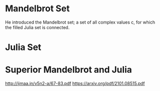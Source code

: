 # Mandelbrot Set

He introduced the
Mandelbrot set; a set of all complex values c, for which the filled Julia set is connected.

# Julia Set

# Superior Mandelbrot and Julia

http://ijmaa.in/v5n2-a/67-83.pdf
https://arxiv.org/pdf/2101.08515.pdf
